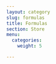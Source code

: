 ```yaml
---
layout: category
slug: formulas
title: Formulas
section: Store
menu:
  categories:
    weight: 5

---
```

